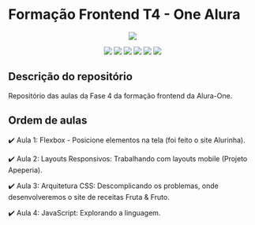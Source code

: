 <h1>Formação Frontend T4 - One Alura</h1> 

<p align="center">
  <img src="https://user-images.githubusercontent.com/101677993/217843126-c5c93a75-5e42-4441-ab4d-1fdc7762c5b3.JPG">
</p>


<p align="center">
   <img src="http://img.shields.io/static/v1?label=License&message=MIT&color=green&style=for-the-badge"/>
   <img src="https://img.shields.io/badge/HTML5-E34F26?style=for-the-badge&logo=html5&logoColor=white"/>
   <img src="https://img.shields.io/badge/CSS3-1572B6?style=for-the-badge&logo=css3&logoColor=white"/>
   <img src="https://img.shields.io/badge/JavaScript-323330?style=for-the-badge&logo=javascript&logoColor=F7DF1ESCRIPT"/>
   <img src="https://img.shields.io/badge/Figma-F24E1E?style=for-the-badge&logo=figma&logoColor=white"/>
   <img src="https://img.shields.io/badge/VSCode-0078D4?style=for-the-badge&logo=visual%20studio%20code&logoColor=white"/>
</p>



## Descrição do repositório 

<p align="justify">
  Repositório das aulas da Fase 4 da formação frontend da Alura-One.
</p>

## Ordem de aulas

:heavy_check_mark: Aula 1: Flexbox - Posicione elementos na tela (foi feito o site Alurinha).

:heavy_check_mark: Aula 2: Layouts Responsivos: Trabalhando com layouts mobile (Projeto Apeperia).

:heavy_check_mark: Aula 3: Arquitetura CSS: Descomplicando os problemas, onde desenvolveremos o site de receitas Fruta & Fruto.

:heavy_check_mark: Aula 4: JavaScript: Explorando a linguagem.








